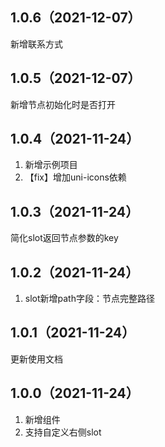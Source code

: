 ## 1.0.6（2021-12-07）
新增联系方式
## 1.0.5（2021-12-07）
新增节点初始化时是否打开
## 1.0.4（2021-11-24）
1. 新增示例项目
2. 【fix】增加uni-icons依赖
## 1.0.3（2021-11-24）
简化slot返回节点参数的key
## 1.0.2（2021-11-24）
1. slot新增path字段：节点完整路径
## 1.0.1（2021-11-24）
更新使用文档
## 1.0.0（2021-11-24）
1. 新增组件
2. 支持自定义右侧slot
